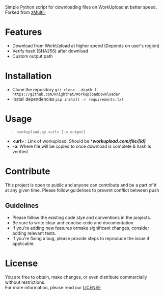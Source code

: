 Simple Python script for downloading files on WorkUpload at better speed. Forked from [zMultiii](https://github.com/zMultiii/Workupload-File-Downloader)

# Features
- Download from WorkUpload at higher speed (Depends on user's region)
- Verify hash (SHA256) after download
- Custom output path

# Installation
- Clone the repository `git clone --depth 1 https://github.com/knighthat/WorkuploadDownloader`
- Install dependencies `pip install -r requirements.txt` 

# Usage
> `workupload.py <url> [-o output]`
- **\<url\>** : Link of workupload. Should be ****workupload.com/file/[id]***
- **-o**: Where file will be copied to once download is complete & hash is verified

# Contribute
This project is open to public and anyone can contribute and be a part of it at any given time. Please follow guidelines to prevent conflict between push
## Guidelines
- Please follow the existing code stye and conventions in the projects.
- Be sure to write clear and concise code and documentation.
- If you're adding new features ormake significant changes, consider adding relevant tests.
- If you're fixing a bug, please provide steps to reproduce the issue if applicable.

# License 
You are free to obtain, make changes, or even distribute commercially without restrictions.<br>
For more information, please read our [LICENSE](https://github.com/knighthat/WorkuploadDownloader/blob/main/LICENSE)
